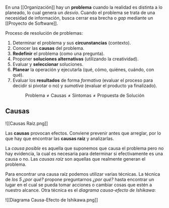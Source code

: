 En una [[Organización]] hay un **problema** cuando la realidad es distinta a lo planeado, lo cual genera un *desvío*. Cuando el problema se trata de una necesidad de información, busca cerrar esa brecha o *gap* mediante un [[Proyecto de Software]].

Proceso de resolución de problemas:

1. Determinar el problema y sus **circunstancias** (contexto).
2. Conocer las **causas** del problema.
3. **Redefinir** el problema (como una pregunta).
4. Proponer **soluciones alternativas** (utilizando la creatividad).
5. Evaluar y **seleccionar** soluciones.
6. **Planear** la operación y ejecutarla (qué, cómo, quiénes, cuándo, con qué).
7. Evaluar los **resultados** de forma *formativa* (evaluar el proceso para decidir si pivotar o no) y *sumativa* (evaluar el producto ya finalizado).

$$\text{Problema} \ne \text{Causas} \ne \text{Síntomas} \ne \text{Propuesta de Solución}$$

## Causas

![[Causas Raíz.png]]

Las **causas** provocan efectos. Conviene prevenir antes que arreglar, por lo que hay que encontrar las **causas raíz** y analizarlas.

La *causa posible* es aquella que suponemos que causa el problema pero no hay evidencia, la cual es necesaria para determinar si efectivamente es una causa o no. Las *causas raíz* son aquellas que realmente generan el problema.

Para encontrar una causa raíz podemos utilizar varias técnicas. La técnica de *los 5 ¿por qué?* propone preguntarnos *¿por qué?* hasta encontrar un lugar en el cual se pueda tomar acciones o cambiar cosas que estén a nuestro alcance. Otra técnica es el *diagrama causa-efecto de Ishikawa*:

![[Diagrama Causa-Efecto de Ishikawa.png]]
